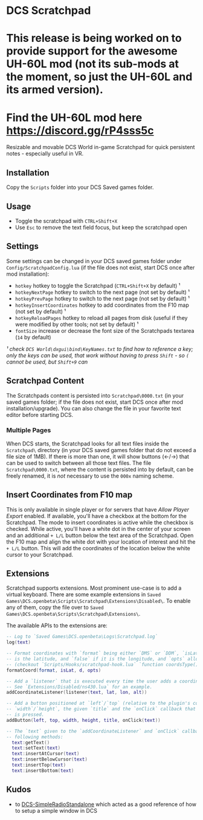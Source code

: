 # DCS Scratchpad

# This release is being worked on to provide support for the awesome UH-60L mod (not its sub-mods at the moment, so just the UH-60L and its armed version).
# Find the UH-60L mod here https://discord.gg/rP4sss5c


Resizable and movable DCS World in-game Scratchpad for quick persistent notes - especially useful in VR.

## Installation

Copy the `Scripts` folder into your DCS Saved games folder.

## Usage

- Toggle the scratchpad with `CTRL+Shift+X`
- Use `Esc` to remove the text field focus, but keep the scratchpad open

## Settings

Some settings can be changed in your DCS saved games folder under `Config/ScratchpadConfig.lua` (if the file does not exist, start DCS once after mod installation):

- `hotkey` hotkey to toggle the Scratchpad (`CTRL+Shift+X` by default) ¹
- `hotkeyNextPage` hotkey to switch to the next page (not set by default) ¹
- `hotkeyPrevPage` hotkey to switch to the next page (not set by default) ¹
- `hotkeyInsertCoordinates` hotkey to add coordinates from the F10 map (not set by default) ¹
- `hotkeyReloadPages` hotkey to reload all pages from disk (useful if they were modified by other tools; not set by default) ¹
- `fontSize` increase or decrease the font size of the Scratchpads textarea (`14` by default)

_¹ check `DCS World\dxgui\bind\KeyNames.txt` to find how to reference a key; only the keys can be used, that work without having to press `Shift` - so `(` cannot be used, but `Shift+9` can_

## Scratchpad Content

The Scratchpads content is persisted into `Scratchpad\0000.txt` (in your saved games folder; if the file does not exist, start DCS once after mod installation/upgrade). You can also change the file in your favorite text editor before starting DCS.

### Multiple Pages

When DCS starts, the Scratchpad looks for all text files inside the `Scratchpad\` directory (in your DCS saved games folder that do not exceed a file size of 1MB). If there is more than one, it will show buttons (←/→) that can be used to switch between all those text files. The file `Scratchpad\0000.txt`, where the content is persisted into by default, can be freely renamed, it is _not_ necessary to use the `000x` naming scheme.

## Insert Coordinates from F10 map

This is only available in single player or for servers that have _Allow Player Export_ enabled. If available, you'll have a checkbox at the bottom for the Scratchpad. The mode to insert coordinates is active while the checkbox is checked. While active, you'll have a white dot in the center of your screen and an additional `+ L/L` button below the text area of the Scratchpad. Open the F10 map and align the white dot with your location of interest and hit the `+ L/L` button. This will add the coordinates of the location below the white cursor to your Scratchpad.

## Extensions

Scratchpad supports extensions. Most prominent use-case is to add a virtual keyboard. There are some example extensions in `Saved Games\DCS.openbeta\Scripts\Scratchpad\Extensions\Disabled\`. To
enable any of them, copy the file over to `Saved Games\DCS.openbeta\Scripts\Scratchpad\Extensions\`.

The available APIs to the extensions are:

```lua
-- Log to `Saved Games\DCS.openbeta\Logs\Scratchpad.log`
log(text)

-- Format coordinates with `format` being either `DMS` or `DDM`, `isLat` `true` if the provided `d`
-- is the latitude, and `false` if it is the longitude, and `opts` allow to fine-tune the format
-- (checkout `Scripts/Hooks/scratchpad-hook.lua` `function coordsType()` for examples).
formatCoord(format, isLat, d, opts)

-- Add a `listener` that is executed every time the user adds a coordinate (via the +L/L button).
-- See `Extensions/Disabled/ns430.lua` for an example.
addCoordinateListener(listener(text, lat, lon, alt))

-- Add a button positioned at `left`/`top` (relative to the plugin's container), with the size of
-- `width`/`height`, the given `title` and the `onClick` callback that is executed when the button
-- is pressed.
addButton(left, top, width, height, title, onClick(text))

-- The `text` given to the `addCoordinateListener` and `onClick` callbacks can be mutated with the
-- following methods:
  text:getText()
  text:setText(text)
  text:insertAtCursor(text)
  text:insertBelowCursor(text)
  text:insertTop(text)
  text:insertBottom(text)
```

## Kudos

- to [DCS-SimpleRadioStandalone](https://github.com/ciribob/DCS-SimpleRadioStandalone) which acted as a good reference of how to setup a simple window in DCS
